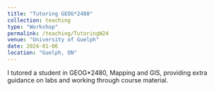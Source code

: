```yaml
---
title: "Tutoring GEOG*2480"
collection: teaching
type: "Workshop"
permalink: /teaching/TutoringW24
venue: "University of Guelph"
date: 2024-01-06
location: "Guelph, ON"
---
```


I tutored a student in GEOG*2480, Mapping and GIS, providing extra guidance on labs and working through course material. 
